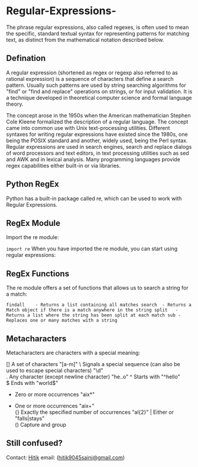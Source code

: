 # Regular-Expressions-
The phrase regular expressions, also called regexes, is often used to mean the specific, standard textual syntax for representing patterns for matching text, as distinct from the mathematical notation described below. 
## Defination
A regular expression (shortened as regex or regexp also referred to as rational expression) is a sequence of characters that define a search pattern. Usually such patterns are used by string searching algorithms for "find" or "find and replace" operations on strings, or for input validation. It is a technique developed in theoretical computer science and formal language theory.

The concept arose in the 1950s when the American mathematician Stephen Cole Kleene formalized the description of a regular language. The concept came into common use with Unix text-processing utilities. Different syntaxes for writing regular expressions have existed since the 1980s, one being the POSIX standard and another, widely used, being the Perl syntax.
Regular expressions are used in search engines, search and replace dialogs of word processors and text editors, in text processing utilities such as sed and AWK and in lexical analysis. Many programming languages provide regex capabilities either built-in or via libraries.

## Python RegEx
Python has a built-in package called re, which can be used to work with Regular Expressions.

## RegEx Module
Import the re module:

`import re`
When you have imported the re module, you can start using regular expressions:

## RegEx Functions
The re module offers a set of functions that allows us to search a string for a match:

`findall	- Returns a list containing all matches
search	- Returns a Match object if there is a match anywhere in the string
split	- Returns a list where the string has been split at each match
sub	- Replaces one or many matches with a string`


## Metacharacters
Metacharacters are characters with a special meaning:

[]	A set of characters	"[a-m]"	
\	Signals a special sequence (can also be used to escape special characters)	"\d"	
.	Any character (except newline character)	"he..o"	
^	Starts with	"^hello"	
$	Ends with	"world$"	
*	Zero or more occurrences	"aix*"	
+	One or more occurrences	"aix+"	
{}	Exactly the specified number of occurrences	"al{2}"	
|	Either or	"falls|stays"	
()	Capture and group

## Still confused?
Contact: [Hitik](https://hitik20.tech)
email: (hitik9045saini@gmail.com)
